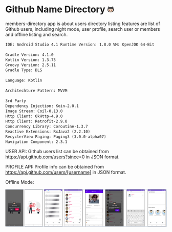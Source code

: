 # Github Name Directory   ![alt text](https://github.com/johnjake/members-directory/blob/master/app/src/main/res/drawable/ic_github_logo.png)

members-directory app is about users directory listing features are list of Github users, including night mode, user profile, search user or members and offline listing and search.

    IDE: Android Studio 4.1 Runtime Version: 1.8.0 VM: OpenJDK 64-Bit

    Gradle Version: 4.1.0
    Kotlin Version: 1.3.75
    Groovy Version: 2.5.11
    Gradle Type: DLS

    Language: Kotlin

    Architechture Pattern: MVVM
    
    3rd Party
    Dependency Injection: Koin-2.0.1
    Image Stream: Coil-0.13.0
    Http Client: OkHttp-4.9.0
    Http Client: Retrofit-2.9.0
    Concurrency Library: Coroutine-1.3.7
    Reactive Extensions: RxJava2 (2.2.10)
    RecyclerView Paging: Paging3 (3.0.0-alpha07)
    Navigation Component: 2.3.1

USER API: Github users list can be obtained from https://api.github.com/users?since=0  in JSON format.

PROFILE API: Profile info can be obtained from https://api.github.com/users/[username] in JSON format.

   
   Offline Mode:
   
  ![alt text](https://github.com/johnjake/members-directory/blob/master/local_storage.png)



